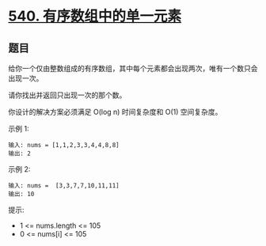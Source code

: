 # [540. 有序数组中的单一元素](https://leetcode-cn.com/problems/single-element-in-a-sorted-array/)
## 题目

给你一个仅由整数组成的有序数组，其中每个元素都会出现两次，唯有一个数只会出现一次。

请你找出并返回只出现一次的那个数。

你设计的解决方案必须满足 O(log n) 时间复杂度和 O(1) 空间复杂度。


示例 1:

```
输入: nums = [1,1,2,3,3,4,4,8,8]
输出: 2
```

示例 2:

```
输入: nums =  [3,3,7,7,10,11,11]
输出: 10
```

提示:

- 1 <= nums.length <= 105
- 0 <= nums[i] <= 105